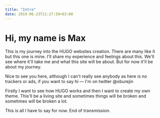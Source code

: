 ```yaml
---
title: "Intro"
date: 2019-06-23T21:27:59+03:00
---
```


# Hi, my name is Max


This is my journey into the HUGO websites creation. There are many like it but this one is mine.
I'll share my experience and feelings about this. We'll see where it'll take me and what this site will be about. But for now it'll be about my journey.

Nice to see you here, although I can't really see anybody as here is no trackers or ads, if you want to say hi — I'm on twitter @oburejin

Firstly I want to see how HUGO works and then I want to create my own theme. This'll be a living site and sometimes things will be broken and sometimes will be broken a lot.

This is all I have to say for now. End of transmission.